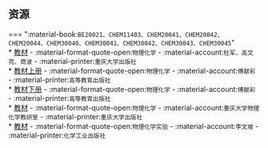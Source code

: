 ## 资源  
=== ":material-book:`BE20021、CHEM11403、CHEM20041、CHEM20042、CHEM20044、CHEM30040、CHEM30041、CHEM30042、CHEM30043、CHEM30045`"  
    * [教材](http://api.cqu-openlib.cn/file?key=i5KQW35ybhab) - :material-format-quote-open:`物理化学` - :material-account:`杜军、高文亮、商波` - :material-printer:`重庆大学出版社`  
    * [教材上册](http://api.cqu-openlib.cn/file?key=iIghc29k4aja) - :material-format-quote-open:`物理化学` - :material-account:`傅献彩` - :material-printer:`高等教育出版社`  
    * [教材下册](http://api.cqu-openlib.cn/file?key=iRiEh29k4hwf) - :material-format-quote-open:`物理化学` - :material-account:`傅献彩` - :material-printer:`高等教育出版社`  
    * [教材](http://api.cqu-openlib.cn/file?key=i5ebW25f8tgb) - :material-format-quote-open:`物理化学` - :material-account:`重庆大学物理化学教研室` - :material-printer:`重庆大学出版社`  
    * [教材](http://api.cqu-openlib.cn/file?key=i9gaw2h25mva) - :material-format-quote-open:`物理化学实验` - :material-account:`李文坡` - :material-printer:`化学工业出版社`  
